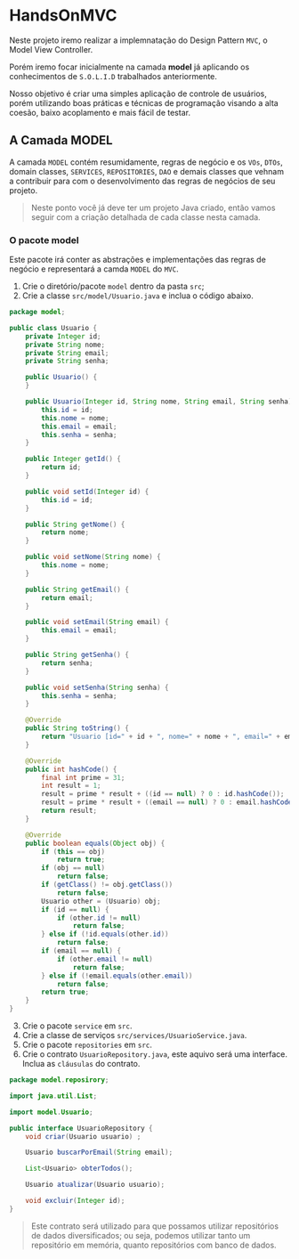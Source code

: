 # HandsOnMVC

Neste projeto iremo realizar a implemnatação do Design Pattern `MVC`, o Model View Controller.

Porém iremo focar inicialmente na camada **model** já aplicando os conhecimentos de `S.O.L.I.D` trabalhados anteriormente.

Nosso objetivo é criar uma simples aplicação de controle de usuários, porém utilizando boas práticas e técnicas de programação visando a alta coesão, baixo acoplamento e mais fácil de testar.

## A Camada MODEL

A camada `MODEL` contém resumidamente, regras de negócio e os `VOs`, `DTOs`, domain classes, `SERVICES`, `REPOSITORIES`, `DAO` e demais classes que vehnam a contribuir para com o desenvolvimento das regras de negócios de seu projeto.

> Neste ponto você já deve ter um projeto Java criado, então vamos seguir com a criação detalhada de cada classe nesta camada.

### O pacote model

Este pacote irá conter as abstrações e implementações das regras de negócio e representará a camda `MODEL` do `MVC`.

1. Crie o diretório/pacote `model` dentro da pasta `src`;
2. Crie a classe `src/model/Usuario.java` e inclua o código abaixo.

```java
package model;

public class Usuario {
    private Integer id;
    private String nome;
    private String email;
    private String senha;

    public Usuario() {
    }

    public Usuario(Integer id, String nome, String email, String senha) {
        this.id = id;
        this.nome = nome;
        this.email = email;
        this.senha = senha;
    }

    public Integer getId() {
        return id;
    }

    public void setId(Integer id) {
        this.id = id;
    }

    public String getNome() {
        return nome;
    }

    public void setNome(String nome) {
        this.nome = nome;
    }

    public String getEmail() {
        return email;
    }

    public void setEmail(String email) {
        this.email = email;
    }

    public String getSenha() {
        return senha;
    }

    public void setSenha(String senha) {
        this.senha = senha;
    }

    @Override
    public String toString() {
        return "Usuario [id=" + id + ", nome=" + nome + ", email=" + email + ", senha=" + senha + "]";
    }

    @Override
    public int hashCode() {
        final int prime = 31;
        int result = 1;
        result = prime * result + ((id == null) ? 0 : id.hashCode());
        result = prime * result + ((email == null) ? 0 : email.hashCode());
        return result;
    }

    @Override
    public boolean equals(Object obj) {
        if (this == obj)
            return true;
        if (obj == null)
            return false;
        if (getClass() != obj.getClass())
            return false;
        Usuario other = (Usuario) obj;
        if (id == null) {
            if (other.id != null)
                return false;
        } else if (!id.equals(other.id))
            return false;
        if (email == null) {
            if (other.email != null)
                return false;
        } else if (!email.equals(other.email))
            return false;
        return true;
    }    
}
```
3. Crie o pacote `service` em `src`. 
4. Crie a classe de serviços `src/services/UsuarioService.java`.
5. Crie o pacote `repositories` em `src`.
6. Crie o contrato `UsuarioRepository.java`, este aquivo será uma interface. Inclua as `cláusulas` do contrato.

```java
package model.reposirory;

import java.util.List;

import model.Usuario;

public interface UsuarioRepository {
    void criar(Usuario usuario) ;

    Usuario buscarPorEmail(String email);

    List<Usuario> obterTodos();

    Usuario atualizar(Usuario usuario);

    void excluir(Integer id);
}
```

> Este contrato será utilizado para que possamos utilizar repositórios de dados diversificados; ou seja, podemos utilizar tanto um repositório em memória, quanto repositórios com banco de dados.



